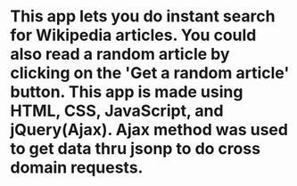 # This app lets you do instant search for Wikipedia articles. You could also read a random article by clicking on the 'Get a random article' button. This app is made using HTML, CSS, JavaScript, and jQuery(Ajax). Ajax method was used to get data thru jsonp to do cross domain requests.
